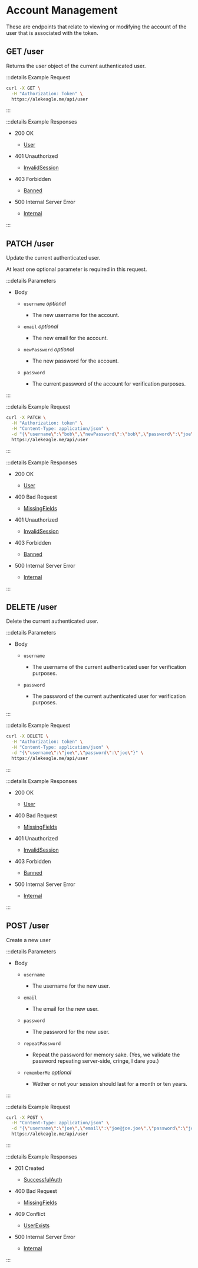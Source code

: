 # Account Management

These are endpoints that relate to viewing or modifying the account of the user that is associated with the token.

## GET /user

Returns the user object of the current authenticated user.

:::details Example Request

```sh
curl -X GET \
  -H "Authorization: Token" \
  https://alekeagle.me/api/user
```

:::

:::details Example Responses

- 200 OK

  - [User](/reference/structs.md#user)

- 401 Unauthorized

  - [InvalidSession](/reference/structs.md#invalidsession)

- 403 Forbidden

  - [Banned](/reference/structs.md#banned)

- 500 Internal Server Error

  - [Internal](/reference/structs.md#internal)

:::

## PATCH /user

Update the current authenticated user.

At least one optional parameter is required in this request.

:::details Parameters

- Body

  - `username` _optional_

    - The new username for the account.

  - `email` _optional_

    - The new email for the account.

  - `newPassword` _optional_

    - The new password for the account.

  - `password`

    - The current password of the account for verification purposes.

:::

:::details Example Request

```sh
curl -X PATCH \
  -H "Authorization: token" \
  -H "Content-Type: application/json" \
  -d "{\"username\":\"bob\",\"newPassword\":\"bob\",\"password\":\"joe\"}" \
  https://alekeagle.me/api/user
```

:::

:::details Example Responses

- 200 OK

  - [User](/reference/structs.md#user)

- 400 Bad Request

  - [MissingFields](/reference/structs.md#missingfields)

- 401 Unauthorized

  - [InvalidSession](/reference/structs.md#invalidsession)

- 403 Forbidden

  - [Banned](/reference/structs.md#banned)

- 500 Internal Server Error

  - [Internal](/reference/structs.md#internal)

:::

## DELETE /user

Delete the current authenticated user.

:::details Parameters

- Body

  - `username`

    - The username of the current authenticated user for verification purposes.

  - `password`

    - The password of the current authenticated user for verification purposes.

:::

:::details Example Request

```sh
curl -X DELETE \
  -H "Authorization: token" \
  -H "Content-Type: application/json" \
  -d "{\"username\":\"joe\",\"password\":\"joe\"}" \
  https://alekeagle.me/api/user
```

:::

:::details Example Responses

- 200 OK

  - [User](/reference/structs.md#user)

- 400 Bad Request

  - [MissingFields](/reference/structs.md#missingfields)

- 401 Unauthorized

  - [InvalidSession](/reference/structs.md#invalidsession)

- 403 Forbidden

  - [Banned](/reference/structs.md#banned)

- 500 Internal Server Error

  - [Internal](/reference/structs.md#internal)

:::

## POST /user

Create a new user

:::details Parameters

- Body

  - `username`

    - The username for the new user.

  - `email`

    - The email for the new user.

  - `password`

    - The password for the new user.

  - `repeatPassword`

    - Repeat the password for memory sake. (Yes, we validate the password repeating server-side, cringe, I dare you.)

  - `rememberMe` _optional_

    - Wether or not your session should last for a month or ten years.

:::

:::details Example Request

```sh
curl -X POST \
  -H "Content-Type: application/json" \
  -d "{\"username\":\"joe\",\"email\":\"joe@joe.joe\",\"password\":\"joe\",\"repeatPassword\":\"joe\",\"rememberMe\":true}" \
  https://alekeagle.me/api/user
```

:::

:::details Example Responses

- 201 Created

  - [SuccessfulAuth](/reference/structs.md#successfulauth)

- 400 Bad Request

  - [MissingFields](/reference/structs.md#missingfields)

- 409 Conflict

  - [UserExists](/reference/structs.md#userexists)

- 500 Internal Server Error

  - [Internal](/reference/structs.md#internal)

:::
